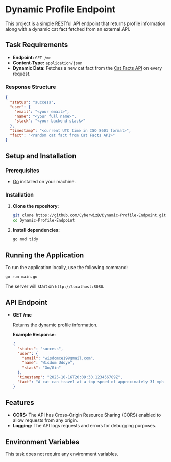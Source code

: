 # Dynamic Profile Endpoint

This project is a simple RESTful API endpoint that returns profile information along with a dynamic cat fact fetched from an external API.

## Task Requirements

- **Endpoint:** `GET /me`
- **Content-Type:** `application/json`
- **Dynamic Data:** Fetches a new cat fact from the [Cat Facts API](https://catfact.ninja/fact) on every request.

### Response Structure

```json
{
  "status": "success",
  "user": {
    "email": "<your email>",
    "name": "<your full name>",
    "stack": "<your backend stack>"
  },
  "timestamp": "<current UTC time in ISO 8601 format>",
  "fact": "<random cat fact from Cat Facts API>"
}
```

## Setup and Installation

### Prerequisites

- [Go](https://golang.org/dl/) installed on your machine.

### Installation

1.  **Clone the repository:**
    ```bash
    git clone https://github.com/CyberwizD/Dynamic-Profile-Endpoint.git
    cd Dynamic-Profile-Endpoint
    ```

2.  **Install dependencies:**
    ```bash
    go mod tidy
    ```

## Running the Application

To run the application locally, use the following command:

```bash
go run main.go
```

The server will start on `http://localhost:8080`.

## API Endpoint

- **GET /me**

  Returns the dynamic profile information.

  **Example Response:**

  ```json
  {
    "status": "success",
    "user": {
      "email": "wisdomce19@gmail.com",
      "name": "Wisdom Udoye",
      "stack": "Go/Gin"
    },
    "timestamp": "2025-10-16T20:09:30.123456789Z",
    "fact": "A cat can travel at a top speed of approximately 31 mph (49 km) over a short distance."
  }
  ```

## Features

- **CORS:** The API has Cross-Origin Resource Sharing (CORS) enabled to allow requests from any origin.
- **Logging:** The API logs requests and errors for debugging purposes.

## Environment Variables

This task does not require any environment variables.
